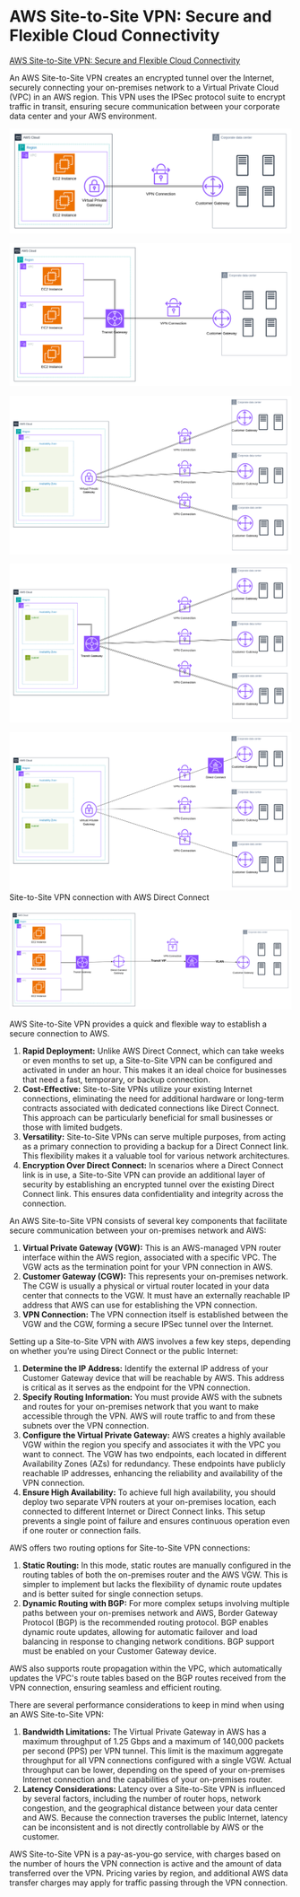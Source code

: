 # AWS Site-to-Site VPN: Secure and Flexible Cloud Connectivity

[AWS Site-to-Site VPN: Secure and Flexible Cloud Connectivity](https://www.linkedin.com/pulse/aws-site-to-site-vpn-secure-flexible-cloud-nauman-munir-b7ohf/?trackingId=AQuzQxgJQZOrfV9PIlJrlQ%3D%3D)

An AWS Site-to-Site VPN creates an encrypted tunnel over the Internet, securely connecting your on-premises network to a Virtual Private Cloud (VPC) in an AWS region. This VPN uses the IPSec protocol suite to encrypt traffic in transit, ensuring secure communication between your corporate data center and your AWS environment.

![Single Site-to-Site VPN connection](../../architecture-diagrams/aws/Single%20Site-to-Site%20VPN%20connection.png)

![Single Site-to-Site VPN connection with a transit gateway](../../architecture-diagrams/aws/Single%20Site-to-Site%20VPN%20connection%20with%20a%20transit%20gateway.png)

![Multiple Site-to-Site VPN connections](../../architecture-diagrams/aws/Multiple%20Site-to-Site%20VPN%20connections.png)

![Multiple Site-to-Site VPN connections with a transit gateway](../../architecture-diagrams/aws/Multiple%20Site-to-Site%20VPN%20connections%20with%20a%20transit%20gateway_.png)

![Site-to-Site VPN connection with AWS Direct Connect](../../architecture-diagrams/aws/Site-to-Site%20VPN%20connection%20with%20AWS%20Direct%20Connect.png)
Site-to-Site VPN connection with AWS Direct Connect

![Private IP Site-to-Site VPN connection with AWS Direct Connect](../../architecture-diagrams/aws/Private%20IP%20Site-to-Site%20VPN%20connection%20with%20AWS%20Direct%20Connect.png)

AWS Site-to-Site VPN provides a quick and flexible way to establish a secure connection to AWS.

1. **Rapid Deployment:** Unlike AWS Direct Connect, which can take weeks or even months to set up, a Site-to-Site VPN can be configured and activated in under an hour. This makes it an ideal choice for businesses that need a fast, temporary, or backup connection.
2. **Cost-Effective:** Site-to-Site VPNs utilize your existing Internet connections, eliminating the need for additional hardware or long-term contracts associated with dedicated connections like Direct Connect. This approach can be particularly beneficial for small businesses or those with limited budgets.
3. **Versatility:** Site-to-Site VPNs can serve multiple purposes, from acting as a primary connection to providing a backup for a Direct Connect link. This flexibility makes it a valuable tool for various network architectures.
4. **Encryption Over Direct Connect:** In scenarios where a Direct Connect link is in use, a Site-to-Site VPN can provide an additional layer of security by establishing an encrypted tunnel over the existing Direct Connect link. This ensures data confidentiality and integrity across the connection.

An AWS Site-to-Site VPN consists of several key components that facilitate secure communication between your on-premises network and AWS:

1. **Virtual Private Gateway (VGW):** This is an AWS-managed VPN router interface within the AWS region, associated with a specific VPC. The VGW acts as the termination point for your VPN connection in AWS.
2. **Customer Gateway (CGW):** This represents your on-premises network. The CGW is usually a physical or virtual router located in your data center that connects to the VGW. It must have an externally reachable IP address that AWS can use for establishing the VPN connection.
3. **VPN Connection:** The VPN connection itself is established between the VGW and the CGW, forming a secure IPSec tunnel over the Internet.

Setting up a Site-to-Site VPN with AWS involves a few key steps, depending on whether you’re using Direct Connect or the public Internet:

1. **Determine the IP Address:** Identify the external IP address of your Customer Gateway device that will be reachable by AWS. This address is critical as it serves as the endpoint for the VPN connection.
2. **Specify Routing Information:** You must provide AWS with the subnets and routes for your on-premises network that you want to make accessible through the VPN. AWS will route traffic to and from these subnets over the VPN connection.
3. **Configure the Virtual Private Gateway:** AWS creates a highly available VGW within the region you specify and associates it with the VPC you want to connect. The VGW has two endpoints, each located in different Availability Zones (AZs) for redundancy. These endpoints have publicly reachable IP addresses, enhancing the reliability and availability of the VPN connection.
4. **Ensure High Availability:** To achieve full high availability, you should deploy two separate VPN routers at your on-premises location, each connected to different Internet or Direct Connect links. This setup prevents a single point of failure and ensures continuous operation even if one router or connection fails.

AWS offers two routing options for Site-to-Site VPN connections:

1. **Static Routing:** In this mode, static routes are manually configured in the routing tables of both the on-premises router and the AWS VGW. This is simpler to implement but lacks the flexibility of dynamic route updates and is better suited for single connection setups.
2. **Dynamic Routing with BGP:** For more complex setups involving multiple paths between your on-premises network and AWS, Border Gateway Protocol (BGP) is the recommended routing protocol. BGP enables dynamic route updates, allowing for automatic failover and load balancing in response to changing network conditions. BGP support must be enabled on your Customer Gateway device.

AWS also supports route propagation within the VPC, which automatically updates the VPC's route tables based on the BGP routes received from the VPN connection, ensuring seamless and efficient routing.

There are several performance considerations to keep in mind when using an AWS Site-to-Site VPN:

1. **Bandwidth Limitations:** The Virtual Private Gateway in AWS has a maximum throughput of 1.25 Gbps and a maximum of 140,000 packets per second (PPS) per VPN tunnel. This limit is the maximum aggregate throughput for all VPN connections configured with a single VGW. Actual throughput can be lower, depending on the speed of your on-premises Internet connection and the capabilities of your on-premises router.
2. **Latency Considerations:** Latency over a Site-to-Site VPN is influenced by several factors, including the number of router hops, network congestion, and the geographical distance between your data center and AWS. Because the connection traverses the public Internet, latency can be inconsistent and is not directly controllable by AWS or the customer.

AWS Site-to-Site VPN is a pay-as-you-go service, with charges based on the number of hours the VPN connection is active and the amount of data transferred over the VPN. Pricing varies by region, and additional AWS data transfer charges may apply for traffic passing through the VPN connection.
